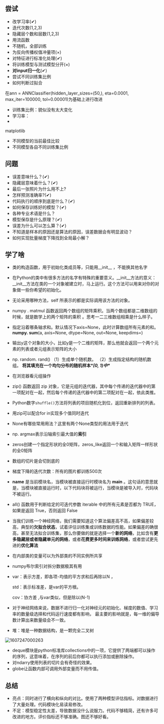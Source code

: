 ## 尝试

* 改学习率(✔)
* 迭代次数(1,2,3)
* 隐藏层个数和层数(1,2,3)
* 用流函数
* 不随机，全部训练
* 为反向传播权值冲量项(×)
* 对特征进行标准化处理(✔)
* 将训练模型与测试模型分开(×)
* **对input归一化**(✔)
* 尝试不同训练集比例
* 如何判断过拟合

在ann = ANNClassifier(hidden_layer_sizes=(50,), eta=0.0001, max_iter=100000, tol=0.00001)为基础上进行改进

* 训练集比例：貌似没有太大变化
* 学习率：
* 

matplotlib

* 不同模型的当前最佳比较
* 不同模型各自不同训练集比例

## 问题

* 误差意味什么？(✔)
* 隐藏层意味着什么？(✔)
* 最后一张照片为什么用不上?
* 怎样预测准确率?(✔)
* 代码执行的顺序到底是什么？(✔)
* 如何保存训练好的模型？(✔)
* 各种专业术语是什么？
* 模型保存是什么原理？(✔)
* 误差为什么可以怎么算？(✔)
* 不知道是样本的原因还是算法的原因，误差数据会有明显波动？
* 如何实现批量梯度下降找到全局最小解？

## 学了啥

* 类的构造函数，用于初始化类成员等，只能用__init__ ，不能换其他名字

* 在Python的类中有很多方法的名字有特殊的重要意义。__init__方法的意义：__init__方法在类的一个对象被建立时，马上运行。这个方法可以用来对你的对象做一些你希望的初始化。 

* 无论采用哪种方法，self 所表示的都是实际调用该方法的对象。 

* numpy . matmul 函数返回两个数组的矩阵乘积。当两个数组都是二维数组的时候，就是数学上的两个矩阵的乘积 。思考一二三维数组相乘是什么样子。

* 指定沿着哪条轴求和。默认情况下axis=None，此时计算数组所有元素的和。   **numpy. sum**(a, axis=None,  dtype=None, out=None,  keepdims=) 

* 输出y这个对象的大小，比如y是一个二维的矩阵，那么他就会返回一个两个元素的列表或者元组表示矩阵的大小

* np. random. rand()  （1）生成单个随机数。  （2）生成指定结构的随机数组。  **将其填充在一个均匀分布的随机样本\**[0, 1)中\**** 

* 在浏览器看元组操作

* zip() 函数返回 zip 对象，它是元组的迭代器，其中每个传递的迭代器中的第一项配对在一起，然后每个传递的迭代器中的第二项配对在一起，依此类推。 

* Python数字`shuffle()`方法将列表的项目随机化到位，返回重新排列的列表。 

* 用zip可以配合for in实现多个值同时迭代 

* None有哪些常用用法？这里有两个None类型的用法用于迭代

* np. argmax表示沿轴索引最大值的**索引**

* zeros创建一个指定形状的全0矩阵，zeros_like返回一个和输入矩阵一样形状的全0矩阵

* 数组的切片是会切到底的

* 梯度下降的迭代次数：所有的图片都训练500次

* __name__ 是当前模块名，当模块被直接运行时模块名为 __main__ 。这句话的意思就是，当模块被直接运行时，以下代码块将被运行，当模块是被导入时，代码块不被运行。 

* all() 函数用于判断给定的可迭代参数 iterable 中的所有元素是否都为 TRUE，如果是返回 True，否则返回 False 

* 当我们训练一个神经网络，我们需要知道这个算法偏差高不高，如果偏差较高，典型的**欠拟合状态**，试着评估训练集或训练数据的性能。如果偏差的确很高，甚至无法拟合训练集，那么你要做的就是选择一个**新的网络**，比如含有**更多隐藏层或者隐藏单元的网络**，或者**花费更多时间来训练网络**，或者尝试更先进的**优化算法** 

* 在内部类的变量可以为外部类的不同实例所共享 

* numpy布尔索引对拆分数据极其有用

* var：表示方差，即各项-均值的平方求和后再除以N ，

  std：表示标准差，是var的平方根。

  cov：协方差 ,与var类似，但是除以(N-1)

* 对于神经网络来说，数据不进行归一化对神经元的初始化、梯度的数值、学习率的数量级选择和代码运行速度都有影响， 最主要的影响就是，每一维的偏导数计算出来数量级会不一致。 

* 堆：堆是一种数据结构，是一颗完全二叉树

![1607247000263](D:\Coder\Github\学习周记\image\1607247000263.png)

*  deque模块是python标准库collections中的一项，它提供了两端都可以操作的序列，这意味着，在序列的前后你都可以执行添加或删除操作。 
*  对ndarry使用列表的切片会有奇怪的效果。
*  globe让函数内部可调用外部变量而不用传值。

## 总结

* 亮点：同时进行了横向和纵向的对比。使用了两种模型评估指标。对数据进行了大量处理。代码模块化易读易修改。
* 不足：模型稳定性太差，导致数据没什么说服力。代码不够精简，还有许多可改进的地方。评价指标还不够准确。图还不够好看。